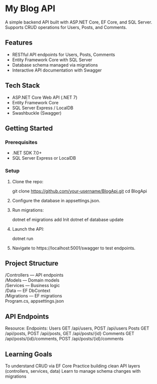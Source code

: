 # My Blog API

A simple backend API built with ASP.NET Core, EF Core, and SQL Server. Supports CRUD operations for Users, Posts, and Comments.

## Features
- RESTful API endpoints for Users, Posts, Comments
- Entity Framework Core with SQL Server
- Database schema managed via migrations
- Interactive API documentation with Swagger

## Tech Stack
- ASP.NET Core Web API (.NET 7)
- Entity Framework Core
- SQL Server Express / LocalDB
- Swashbuckle (Swagger)

## Getting Started

### Prerequisites
- .NET SDK 7.0+
- SQL Server Express or LocalDB

### Setup
1. Clone the repo:
   
     git clone https://github.com/your-username/BlogApi.git
     cd BlogApi

3. Configure the database in appsettings.json.
4. Run migrations:

    dotnet ef migrations add Init
    dotnet ef database update

4. Launch the API:

    dotnet run

5. Navigate to https://localhost:5001/swagger to test endpoints.

## Project Structure
/Controllers — API endpoints  
/Models — Domain models  
/Services — Business logic  
/Data — EF DbContext  
/Migrations — EF migrations  
Program.cs, appsettings.json 

## API Endpoints
Resource:	    Endpoints:
Users	        GET /api/users, POST /api/users
Posts	        GET /api/posts, POST /api/posts, GET /api/posts/{id}
Comments	    GET /api/posts/{id}/comments, POST /api/posts/{id}/comments

## Learning Goals

To understand CRUD via EF Core
Practice building clean API layers (controllers, services, data)
Learn to manage schema changes with migrations
